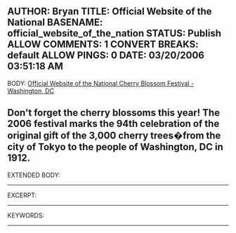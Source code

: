 AUTHOR: Bryan
TITLE: Official Website of the National
BASENAME: official_website_of_the_nation
STATUS: Publish
ALLOW COMMENTS: 1
CONVERT BREAKS: __default__
ALLOW PINGS: 0
DATE: 03/20/2006 03:51:18 AM
-----
BODY:
<a title="Official Website of the National Cherry Blossom Festival - Washington, DC" href="http://www.nationalcherryblossomfestival.org/cms/index.php?id=390">Official Website of the National Cherry Blossom Festival - Washington, DC</a>

Don't forget the cherry blossoms this year! The 2006 festival marks the 94th celebration of the original gift of the 3,000 cherry trees�from the city of Tokyo to the people of Washington, DC in 1912.
-----
EXTENDED BODY:

-----
EXCERPT:

-----
KEYWORDS:

-----


